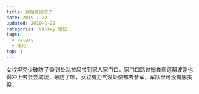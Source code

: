 ```yaml
---
title: 女坦克破防了
date: 2019-1-22
updated: 2019-1-22
categories: Valaxy 笔记
tags:
  - valaxy
  - 笔记
top: 1
---
```

女权坦克少破防了😂到处乱拉屎拉到家人家门口。家门口路过掏粪车这帮波刚也得冲上去尝尝咸淡，破防了呗，女权有力气没处使都去参军，军队里可没有服美役。

